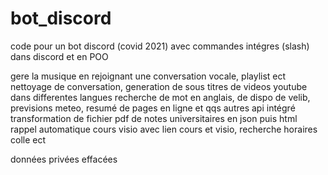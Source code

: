 # bot_discord

code pour un bot discord (covid 2021) avec commandes intégres (slash) dans discord et en POO

gere la musique en rejoignant une conversation vocale, playlist ect
nettoyage de conversation, generation de sous titres de videos youtube dans differentes langues
recherche de mot en anglais, de dispo de velib, previsions meteo, resumé de pages en ligne et qqs autres api intégré
transformation de fichier pdf de notes universitaires en json puis html
rappel automatique cours visio avec lien cours et visio, recherche horaires colle ect

données privées effacées
